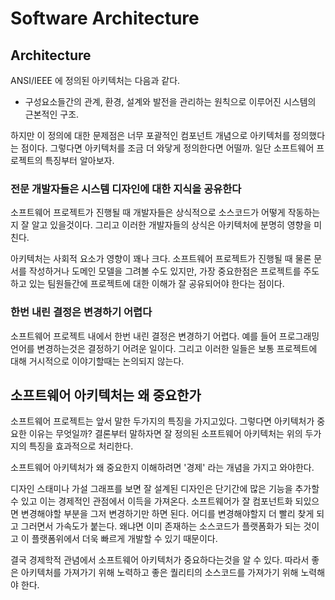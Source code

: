 # Software Architecture

## Architecture

ANSI/IEEE 에 정의된 아키텍처는 다음과 같다.

- 구성요소들간의 관계, 환경, 설계와 발전을 관리하는 원칙으로 이루어진 시스템의 근본적인 구조.

하지만 이 정의에 대한 문제점은 너무 포괄적인 컴포넌트 개념으로 아키텍처를 정의했다는 점이다. 그렇다면 아키텍처를 조금 더 와닿게 정의한다면 어떨까. 일단 소프트웨어 프로젝트의 특징부터 알아보자.

### 전문 개발자들은 시스템 디자인에 대한 지식을 공유한다

소프트웨어 프로젝트가 진행될 때 개발자들은 상식적으로 소스코드가 어떻게 작동하는지 잘 알고 있을것이다. 그리고 이러한 개발자들의 상식은 아키텍처에 분명히 영향을 미친다. 

아키텍처는 사회적 요소가 영향이 꽤나 크다. 소프트웨어 프로젝트가 진행될 때 물론 문서를 작성하거나 도메인 모델을 그려볼 수도 있지만, 가장 중요한점은 프로젝트를 주도하고 있는 팀원들간에 프로젝트에 대한 이해가 잘 공유되어야 한다는 점이다.

### 한번 내린 결정은 변경하기 어렵다

소프트웨어 프로젝트 내에서 한번 내린 결정은 변경하기 어렵다. 예를 들어 프로그래밍 언어를 변경하는것은 결정하기 어려운 일이다. 그리고 이러한 일들은 보통 프로젝트에 대해 거시적으로 이야기할때는 논의되지 않는다.

## 소프트웨어 아키텍처는 왜 중요한가

소프트웨어 프로젝트는 앞서 말한 두가지의 특징을 가지고있다. 그렇다면 아키텍처가 중요한 이유는 무엇일까? 결론부터 말하자면 잘 정의된 소프트웨어 아키텍처는 위의 두가지의 특징을 효과적으로 처리한다.

소프트웨어 아키텍처가 왜 중요한지 이해하려면 '경제' 라는 개념을 가지고 와야한다. 

디자인 스태미나 가설 그래프를 보면 잘 설계된 디자인은 단기간에 많은 기능을 추가할 수 있고 이는 경제적인 관점에서 이득을 가져온다. 소프트웨어가 잘 컴포넌트화 되있으면 변경해야할 부분을 그저 변경하기만 하면 된다. 어디를 변경해야할지 더 빨리 찾게 되고 그러면서 가속도가 붙는다. 왜냐면 이미 존재하는 소스코드가 플랫폼화가 되는 것이고 이 플랫폼위에서 더욱 빠르게 개발할 수 있기 때문이다. 

결국 경제학적 관념에서 소프트웨어 아키텍처가 중요하다는것을 알 수 있다. 따라서 좋은 아키텍처를 가져가기 위해 노력하고 좋은 퀄리티의 소스코드를 가져가기 위해 노력해야 한다.

